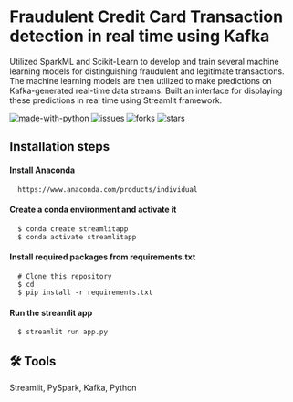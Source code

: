 
#  Fraudulent Credit Card Transaction detection in real time using Kafka

Utilized SparkML and Scikit-Learn to develop and train several machine learning
models for distinguishing fraudulent and legitimate transactions.
The machine learning models are then utilized to make predictions on Kafka-generated real-time data streams. 
Built an interface for displaying these predictions in real time using Streamlit framework.


[![made-with-python](https://img.shields.io/badge/Made%20with-Python-1f425f.svg)](https://www.python.org/)
![issues](https://img.shields.io/github/issues/ashwinn-v/Credit-card-kafka)
![forks](https://img.shields.io/github/forks/ashwinn-v/Credit-card-kafka)
![stars](https://img.shields.io/github/stars/ashwinn-v/Credit-card-kafka)



## Installation steps

#### Install Anaconda

```
  https://www.anaconda.com/products/individual
```


#### Create a conda environment and activate it

```
  $ conda create streamlitapp
  $ conda activate streamlitapp
```

#### Install required packages from requirements.txt

```
  # Clone this repository 
  $ cd 
  $ pip install -r requirements.txt
```

#### Run the streamlit app

```
  $ streamlit run app.py  
```


## 🛠 Tools
Streamlit, PySpark, Kafka, Python

